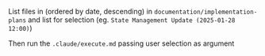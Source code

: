 List files in (ordered by date, descending) in `documentation/implementation-plans` and list for selection (eg. `State Management Update (2025-01-28 12:00)`)

Then run the `.claude/execute.md` passing user selection as argument